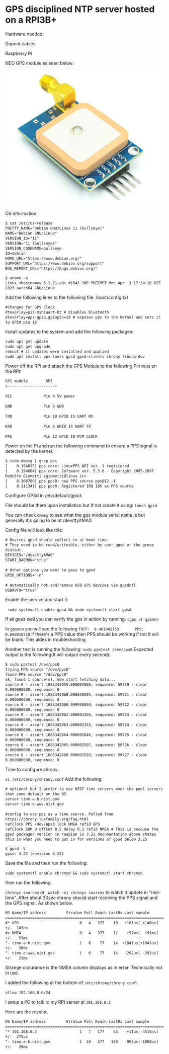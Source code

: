 # GPS disciplined NTP server hosted on a RPI3B+

Hardware needed: 

Dupont cables

Raspberry Pi

NEO GPS module as seen below:

![GPS module](gps.png?raw=true "GPS module")

OS information: 

```
$ cat /etc/os-release 
PRETTY_NAME="Debian GNU/Linux 11 (bullseye)"
NAME="Debian GNU/Linux"
VERSION_ID="11"
VERSION="11 (bullseye)"
VERSION_CODENAME=bullseye
ID=debian
HOME_URL="https://www.debian.org/"
SUPPORT_URL="https://www.debian.org/support"
BUG_REPORT_URL="https://bugs.debian.org/"
```

```
$ uname -a 
Linux <hostname> 6.1.21-v8+ #1642 SMP PREEMPT Mon Apr  3 17:24:16 BST 2023 aarch64 GNU/Linux
```

Add the following lines to the following file: /boot/config.txt

```
#Changes for GPS Clock
dtoverlay=pi3-miniuart-bt # disables bluetooth
dtoverlay=pps-gpio,gpiopin=18 # exposes pps to the kernel and sets it to GPIO pin 18
```
Install updates to the system and add the following packages:

```
sudo apt get update
sudo apt get upgrade 
reboot # if updates were installed and applied
sudo apt install pps-tools gpsd gpsd-clients chrony libcap-dev
```
Power off the RPI and attach the GPS Module to the following Pin outs on the RPI:
```
GPS module        RPI
+---------------------+

VCC              Pin 4 5V power

GND              Pin 6 GND

TXD              Pin 10 GPIO 15 UART RX

RXD              Pin 8 GPIO 14 UART TX

PPS              Pin 12 GPIO 18 PCM CLOCK
```

Power on the Pi and run the following command to ensure a PPS signal is detected by the kernel:
```
$ sudo dmesg | grep pps
[    0.194625] pps_core: LinuxPPS API ver. 1 registered
[    0.194664] pps_core: Software ver. 5.3.6 - Copyright 2005-2007 Rodolfo Giometti <giometti@linux.it>
[    8.108780] pps pps0: new PPS source pps@12.-1
[    8.111341] pps pps0: Registered IRQ 185 as PPS source
```
Configure GPSd in /etc/default/gpsd:

File should be there upon installation but if not create it using: ```touch gpsd```

You can check ```dmesg``` to see what the gps module serial name is but generally it's going to be at /dev/ttyAMA0

Config file will look like this:

```
# Devices gpsd should collect to at boot time.
# They need to be read/writeable, either by user gpsd or the group dialout.
DEVICES="/dev/ttyAMA0"
START_DAEMON="true"

# Other options you want to pass to gpsd
GPSD_OPTIONS="-n"

# Automatically hot add/remove USB GPS devices via gpsdctl
USBAUTO="true"
```
Enable the service and start it:

``` sudo systemctl enable gpsd && sudo systemctl start gpsd```

If all goes well you can verify the gps in action by running: ``` cgps or gpsmon ```

In ```gpsmon``` you will see the following ```TOFF:  0.401942753       PPS:  0.000018718``` if there's a PPS value then PPS should be working if not it will be blank. This aides in troubleshooting.

Another test is running the following: ``` sudo ppstest /dev/pps0 ```
Expected output is the following(It will output every second): 
```
$ sudo ppstest /dev/pps0
trying PPS source "/dev/pps0"
found PPS source "/dev/pps0"
ok, found 1 source(s), now start fetching data...
source 0 - assert 1685342059.000001866, sequence: 59719 - clear  0.000000000, sequence: 0
source 0 - assert 1685342060.000028904, sequence: 59721 - clear  0.000000000, sequence: 0
source 0 - assert 1685342060.999998859, sequence: 59722 - clear  0.000000000, sequence: 0
source 0 - assert 1685342062.000001365, sequence: 59723 - clear  0.000000000, sequence: 0
source 0 - assert 1685342063.000002153, sequence: 59724 - clear  0.000000000, sequence: 0
source 0 - assert 1685342064.000002046, sequence: 59725 - clear  0.000000000, sequence: 0
source 0 - assert 1685342065.000001507, sequence: 59726 - clear  0.000000000, sequence: 0
source 0 - assert 1685342066.000001593, sequence: 59727 - clear  0.000000000, sequence: 0
```

Time to configure chrony:

```vi /etc/chrony/chrony.conf```
Add the following:
```
# optional but I prefer to use NIST time servers over the pool servers that come default on the OS
server time-a-b.nist.gov 
server time-e-wwv.nist.gov

#config to use pps as a time source. Pulled from https://chrony.tuxfamily.org/faq.html
refclock PPS /dev/pps0 lock NMEA refid GPS
refclock SHM 0 offset 0.5 delay 0.1 refid NMEA # This is because the gpsd packaged version in raspian is 3.22 documentation above states this is what you need to put in for versions of gpsd below 3.25
```
```
$ gpsd -V
gpsd: 3.22 (revision 3.22)
```

Save the file and then run the following:

```sudo systemctl enable chronyd && sudo systemctl start chronyd```

then run the following:

```chronyc sources``` or ``` watch -n1 chronyc sources``` to watch it update in "real-time".
After about 30sec chrony should start receiving the PPS signal and the GPS signal. As shown below.

```
MS Name/IP address         Stratum Poll Reach LastRx Last sample               
===============================================================================
#* GPS                           0   4   377    10   +101ns[ +140ns] +/-  183ns
#x NMEA                          0   4   377    12    +91ms[  +91ms] +/-   51ms
^- time-a-b.nist.gov             1   6    77    14  +1041us[+1041us] +/-   20ms
^- time-e-wwv.nist.gov           1   6    77    14   -292us[ -292us] +/-   21ms
```
Strange occurance is the NMEA column displays as in error. Technically not in use. 


I added the following at the bottom of ```/etc/chrony/chrony.conf```:

```allow 192.168.0.0/24```

I setup a PC to talk to my RPI server at ```192.168.0.3```

Here are the results:
```
MS Name/IP address         Stratum Poll Reach LastRx Last sample               
===============================================================================
^* 192.168.0.3                   1   7   177    53    +11us[-4515ns] +/-  275us
^- time-a-b.nist.gov             1  10   377   138   -993us[-1008us] +/-   20ms
```




